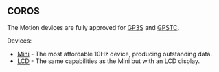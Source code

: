 ## COROS

The Motion devices are fully approved for [GP3S](https://www.gps-speedsurfing.com/default.aspx?mnu=item&item=coros) and [GPSTC](https://www.gpsteamchallenge.com.au/pages/rules).

Devices:

- [Mini](mini/README.md) - The most affordable 10Hz device, producing outstanding data.
- [LCD](lcd/README.md) - The same capabilities as the Mini but with an LCD display.


